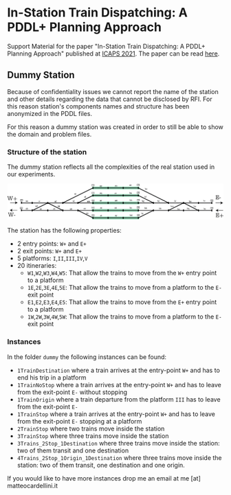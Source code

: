 # In-Station Train Dispatching: A PDDL+ Planning Approach
Support Material for the paper "In-Station Train Dispatching: A PDDL+ Planning Approach" published at [ICAPS 2021](http://icaps21.icaps-conference.org/home/). The paper can be read [here](https://ojs.aaai.org/index.php/ICAPS/article/view/15991/15802).


## Dummy Station
Because of confidentiality issues we cannot report the name of the station and other details regarding the data that cannot be disclosed by RFI. For this reason station's components names and structure has been anonymized in the PDDL files.

For this reason a dummy station was created in order to still be able to show the domain and problem files.

### Structure of the station
The dummy station reflects all the complexities of the real station used in our experiments.

![](./dummy/dummy-station.jpg)

The station has the following properties:

* 2 entry points: `W+` and `E+`
* 2 exit points: `W+` and `E+`
* 5 platforms: `I`,`II`,`III`,`IV`,`V`
* 20 itineraries: 
	* `W1`,`W2`,`W3`,`W4`,`W5`: That allow the trains to move from the `W+` entry point to a platform
	* `1E`,`2E`,`3E`,`4E`,`5E`: That allow the trains to move from a platform to the `E-` exit point
	* `E1`,`E2`,`E3`,`E4`,`E5`: That allow the trains to move from the `E+` entry point to a platform
	* `1W`,`2W`,`3W`,`4W`,`5W`: That allow the trains to move from a platform to the `E-` exit point

### Instances
In the folder `dummy` the following instances can be found:

* `1TrainDestination` where a train arrives at the entry-point `W+` and has to end his trip in a platform
* `1TrainNoStop` where a train arrives at the entry-point `W+` and has to leave from the exit-point `E-` without stopping
* `1TrainOrigin` where a train departure from the platform `III` has to leave from the exit-point `E-` 
* `1TrainStop` where a train arrives at the entry-point `W+` and has to leave from the exit-point `E-` stopping at a platform
* `2TrainStop` where two trains move inside the station
* `3TrainStop` where three trains move inside the station
* `3Trains_2Stop_1Destination` where three trains move inside the station: two of them transit and one destination
* `4Trains_2Stop_1Origin_1Destination` where three trains move inside the station: two of them transit, one destination and one origin.


If you would like to have more instances drop me an email at me [at] matteocardellini.it


